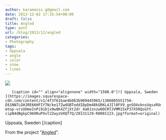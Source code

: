 ```yaml
---
author: karamanis.g@gmail.com
date: 2013-12-02 17:35:54+00:00
draft: false
title: Angled
type: post
url: /blog/2013/12/angled
categories:
- Photography
tags:
- Uppsala
- angle
- color
- snow
- lines
---
```


![](https://images.squarespace-cdn.com/content/v1/4f3f61bae4b063b909445965/1386005539933-EIR3JNZCGP0MRIBGHLRZ/ke17ZwdGBToddI8pDm48kF9aEDQaTpZHfWEO2zppK7Z7gQa3H78H3Y0txjaiv_0fDoOvxcdMmMKkDsyUqMSsMWxHk725yiiHCCLfrh8O1z5QPOohDIaIeljMHgDF5CVlOqpeNLcJ80NK65_fV7S1UX7HUUwySjcPdRBGehEKrDf5zebfiuf9u6oCHzr2lsfYZD7bBzAwq_2wCJyqgJebgg/20111207-IMG_2493.jpg?format=original)

  


  
       [caption id="" align="alignnone" width="1500.0"]![ Uppsala, Sweden ](https://images.squarespace-cdn.com/content/v1/4f3f61bae4b063b909445965/1386005551756-E61NN7LGHJRE66HFIY7N/ke17ZwdGBToddI8pDm48kGRKL4JIl0FV9_gnSO4xknsUqsxRUqqbr1mOJYKfIPR7LoDQ9mXPOjoJoqy81S2I8N_N4V1vUb5AoIIIbLZhVYy7Mythp_T-mtop-vrsUOmeInPi9iDjx9w8K4ZfjXt2dr_4a0Jznzw0OCRTJVMM15xP37X5RQsGYt-cipN4dBgkpC969RuPXvt2ZwyzUXQf7Q/20131129-R0001123.jpg?format=original)
 Uppsala, Sweden [/caption] 
  



From the project "[Angled](/angled)".
